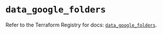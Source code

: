 # `data_google_folders`

Refer to the Terraform Registry for docs: [`data_google_folders`](https://registry.terraform.io/providers/hashicorp/google/6.31.0/docs/data-sources/folders).

